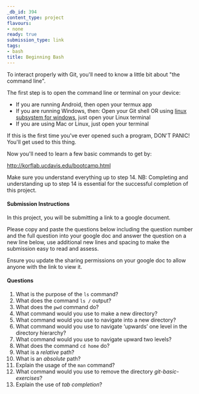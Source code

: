 ```yaml
---
_db_id: 394
content_type: project
flavours:
- none
ready: true
submission_type: link
tags:
- bash
title: Beginning Bash
---
```


To interact properly with Git, you'll need to know a little bit about "the command line".

The first step is to open the command line or terminal on your device:
- If you are running Android, then open your termux app
- If you are running Windows, then:
  Open your Git shell OR
  using [linux subsystem for windows](https://itsfoss.com/install-bash-on-windows/), just open your Linux terminal
- If you are using Mac or Linux, just open your terminal

If this is the first time you've ever opened such a program, DON'T PANIC! You'll get used to this thing.

Now you'll need to learn a few basic commands to get by:

http://korflab.ucdavis.edu/bootcamp.html

Make sure you understand everything up to step 14. NB: Completing and understanding up to step 14 is essential for the successful completion of this project.
#### Submission Instructions

In this project, you will be submitting a link to a google document.

Please copy and paste the questions below including the question number and the full question into your google doc and answer the question on a new line below, use additional new lines and spacing to make the submission easy to read and assess.

Ensure you update the sharing permissions on your google doc to allow anyone with the link to view it.

#### Questions

1. What is the purpose of the `ls` command?
2. What does the command `ls /` output?
3. What does the `pwd` command do?
4. What command would you use to make a new directory?
5. What command would you use to navigate into a new directory?
6. What command would you use to navigate ‘upwards’ one level in the directory hierarchy?
7. What command would you use to navigate upward two levels?
8. What does the command `cd home` do?
9.  What is a *relative* path?
10. What is an *absolute* path?
11. Explain the usage of the `man` command?
12. What command would you use to remove the directory *git-basic-exercises*?
13. Explain the use of *tab completion*?